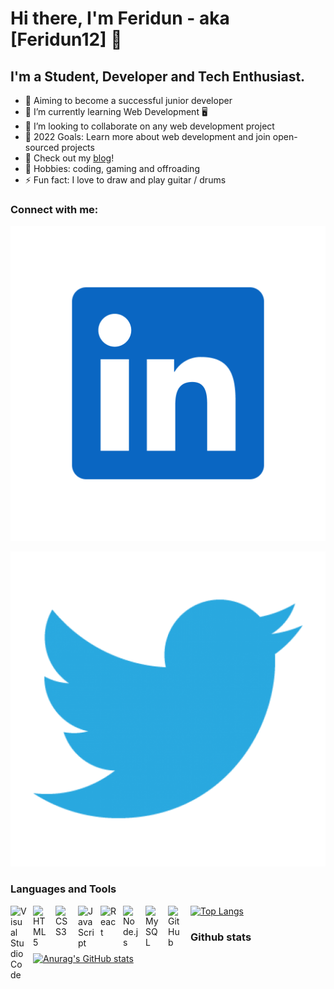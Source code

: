 # Hi there, I'm Feridun - aka [Feridun12] 👋 


## I'm a Student, Developer and Tech Enthusiast.

- 🔭 Aiming to become a successful junior developer
- 🌱 I’m currently learning Web Development 🖥
- 👯 I’m looking to collaborate on any web development project
- 🥅 2022 Goals: Learn more about web development and join open-sourced projects
- 📝 Check out my [blog](https://hashnode.com/@Feridun)! 
- 👾 Hobbies: coding, gaming and offroading
- ⚡ Fun fact: I love to draw and play guitar / drums

### Connect with me:

[![website](./img/linkedin-logo-512x512.png)](https://www.linkedin.com/in/feridun-canselen-73666b200/)

[![website](./img/twitter-logo.png)](https://twitter.com/FCanselen)

### Languages and Tools

<img align="left" alt="Visual Studio Code" width="26px" src="https://cdn.jsdelivr.net/gh/devicons/devicon/icons/vscode/vscode-original.svg" style="padding-right:10px;" />

<img align="left" alt="HTML5" width="26px" src="https://cdn.jsdelivr.net/gh/devicons/devicon/icons/html5/html5-original.svg" style="padding-right:10px;" />

<img align="left" alt="CSS3" width="26px" src="https://cdn.jsdelivr.net/gh/devicons/devicon/icons/css3/css3-original.svg" style="padding-right:10px;" />

<img align="left" alt="JavaScript" width="26px" src="https://cdn.jsdelivr.net/gh/devicons/devicon/icons/javascript/javascript-original.svg" style="padding-right:10px;" />

<img align="left" alt="React" width="26px" src="https://cdn.jsdelivr.net/gh/devicons/devicon/icons/react/react-original.svg" style="padding-right:10px;" />

<img align="left" alt="Node.js" width="26px" src="https://cdn.jsdelivr.net/gh/devicons/devicon/icons/nodejs/nodejs-original.svg" style="padding-right:10px;" />

<img align="left" alt="MySQL" width="26px" src="https://cdn.jsdelivr.net/gh/devicons/devicon/icons/mysql/mysql-original.svg" style="padding-right:10px;" />

<img align="left" alt="GitHub" width="26px" src="https://user-images.githubusercontent.com/3369400/139447912-e0f43f33-6d9f-45f8-be46-2df5bbc91289.png" style="padding-right:10px;" />




 [![Top Langs](https://github-readme-stats.vercel.app/api/top-langs/?username=Feridun12&layout=compact)](https://github.com/Feridun12/github-readme-stats)


### Github stats

[![Anurag's GitHub stats](https://github-readme-stats.vercel.app/api?username=Feridun12&show_icons=true&theme=dark)](https://github.com/anuraghazra/github-readme-stats)